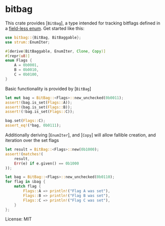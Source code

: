 # bitbag

This crate provides [`BitBag`], a type intended for tracking bitflags defined in a [field-less enum](https://doc.rust-lang.org/rust-by-example/custom_types/enum/c_like.html).
Get started like this:
```rust
use bitbag::{BitBag, BitBaggable};
use strum::EnumIter;

#[derive(BitBaggable, EnumIter, Clone, Copy)]
#[repr(u8)]
enum Flags {
    A = 0b0001,
    B = 0b0010,
    C = 0b0100,
}
```
Basic functionality is provided by [`BitBag`]
```rust
let mut bag = BitBag::<Flags>::new_unchecked(0b0011);
assert!(bag.is_set(Flags::A));
assert!(bag.is_set(Flags::B));
assert!(!bag.is_set(Flags::C));

bag.set(Flags::C);
assert_eq!(*bag, 0b0111);

```
Additionally deriving [`EnumIter`], and [`Copy`] will allow fallible creation, and iteration over the set flags
```rust
let result = BitBag::<Flags>::new(0b1000);
assert!(matches!(
    result,
    Err(e) if e.given() == 0b1000
));

let bag = BitBag::<Flags>::new_unchecked(0b0110);
for flag in &bag {
    match flag {
        Flags::A => println!("Flag A was set"),
        Flags::B => println!("Flag B was set"),
        Flags::C => println!("Flag C was set"),
    }
};
```

License: MIT
